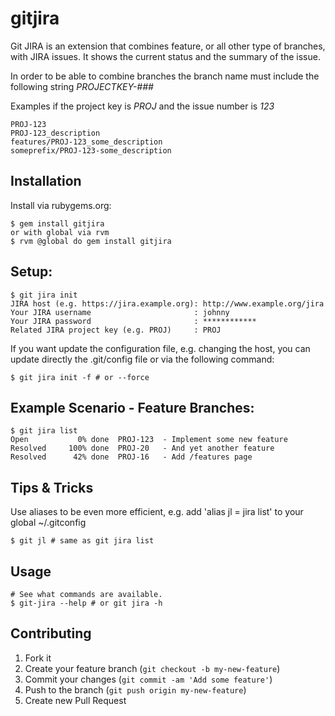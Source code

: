 # gitjira

Git JIRA is an extension that combines feature, or all other type of branches,
with JIRA issues. It shows the current status and the summary of the issue.

In order to be able to combine branches the branch name must include the following
string _PROJECTKEY-###_

Examples if the project key is _PROJ_ and the issue number is _123_

    PROJ-123
    PROJ-123_description
    features/PROJ-123_some_description
    someprefix/PROJ-123-some_description

## Installation

Install via rubygems.org:

    $ gem install gitjira
    or with global via rvm
    $ rvm @global do gem install gitjira

## Setup:

    $ git jira init
    JIRA host (e.g. https://jira.example.org): http://www.example.org/jira
    Your JIRA username                       : johnny
    Your JIRA password                       : ************
    Related JIRA project key (e.g. PROJ)     : PROJ

If you want update the configuration file, e.g. changing the host, you can
update directly the .git/config file or via the following command:

    $ git jira init -f # or --force


## Example Scenario - Feature Branches:

    $ git jira list
    Open           0% done  PROJ-123  - Implement some new feature
    Resolved     100% done  PROJ-20   - And yet another feature
    Resolved      42% done  PROJ-16   - Add /features page

## Tips & Tricks

Use aliases to be even more efficient, e.g. add 'alias jl = jira list' to your global ~/.gitconfig

    $ git jl # same as git jira list

## Usage

    # See what commands are available.
    $ git-jira --help # or git jira -h

## Contributing

1. Fork it
2. Create your feature branch (`git checkout -b my-new-feature`)
3. Commit your changes (`git commit -am 'Add some feature'`)
4. Push to the branch (`git push origin my-new-feature`)
5. Create new Pull Request

